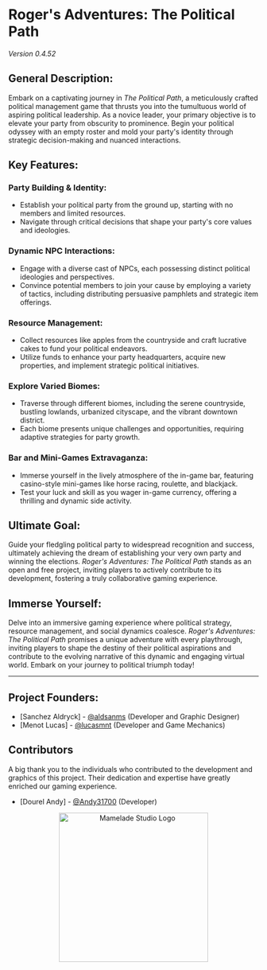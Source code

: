 # Roger's Adventures: The Political Path
*Version 0.4.52*

## General Description:

Embark on a captivating journey in *The Political Path*, a meticulously crafted political management game that thrusts you into the tumultuous world of aspiring political leadership. As a novice leader, your primary objective is to elevate your party from obscurity to prominence. Begin your political odyssey with an empty roster and mold your party's identity through strategic decision-making and nuanced interactions.

## Key Features:

### Party Building & Identity:
- Establish your political party from the ground up, starting with no members and limited resources.
- Navigate through critical decisions that shape your party's core values and ideologies.

### Dynamic NPC Interactions:
- Engage with a diverse cast of NPCs, each possessing distinct political ideologies and perspectives.
- Convince potential members to join your cause by employing a variety of tactics, including distributing persuasive pamphlets and strategic item offerings.

### Resource Management:
- Collect resources like apples from the countryside and craft lucrative cakes to fund your political endeavors.
- Utilize funds to enhance your party headquarters, acquire new properties, and implement strategic political initiatives.

### Explore Varied Biomes:
- Traverse through different biomes, including the serene countryside, bustling lowlands, urbanized cityscape, and the vibrant downtown district.
- Each biome presents unique challenges and opportunities, requiring adaptive strategies for party growth.

### Bar and Mini-Games Extravaganza:
- Immerse yourself in the lively atmosphere of the in-game bar, featuring casino-style mini-games like horse racing, roulette, and blackjack.
- Test your luck and skill as you wager in-game currency, offering a thrilling and dynamic side activity.

## Ultimate Goal:

Guide your fledgling political party to widespread recognition and success, ultimately achieving the dream of establishing your very own party and winning the elections. *Roger's Adventures: The Political Path* stands as an open and free project, inviting players to actively contribute to its development, fostering a truly collaborative gaming experience.

## Immerse Yourself:

Delve into an immersive gaming experience where political strategy, resource management, and social dynamics coalesce. *Roger's Adventures: The Political Path* promises a unique adventure with every playthrough, inviting players to shape the destiny of their political aspirations and contribute to the evolving narrative of this dynamic and engaging virtual world. Embark on your journey to political triumph today!

------------------------------------------------------------------------------------------
## Project Founders:

- [Sanchez Aldryck] - [@aldsanms](https://github.com/aldsanms) (Developer and Graphic Designer)
- [Menot Lucas] - [@lucasmnt](https://github.com/lucasmnt) (Developer and Game Mechanics)

## Contributors

A big thank you to the individuals who contributed to the development and graphics of this project. Their dedication and expertise have greatly enriched our gaming experience.

- [Dourel Andy] - [@Andy31700](https://github.com/Andy31700) (Developer)

<p align="center">
  <img src="https://github.com/aldsanms/JV01/assets/73821252/427cb5c1-8db9-41c2-b901-02072a4e0769" alt="Mamelade Studio Logo" width="300" height="300">
</p>

